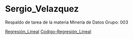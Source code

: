 # Sergio_Velazquez
Respaldo de tarea de la materia Minería de Datos Grupo: 003

[Regresión_Lineal](https://github.com/armandios/armando/blob/master/Presentacion_%7BRegresion%7D_%7BN.%20de%20equipo%7D.pdf)
[Codigo-Regresión_Lineal](https://github.com/soloSergioo/Mineria_de_Datos/blob/master/RegresionL_Temp.ipynb)
